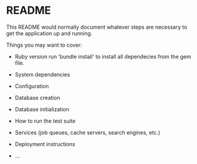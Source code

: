 # README

This README would normally document whatever steps are necessary to get the
application up and running.

Things you may want to cover:

* Ruby version
run 'bundle install' to install all dependecies from the gem file.

* System dependencies

* Configuration

* Database creation

* Database initialization

* How to run the test suite

* Services (job queues, cache servers, search engines, etc.)

* Deployment instructions

* ...

